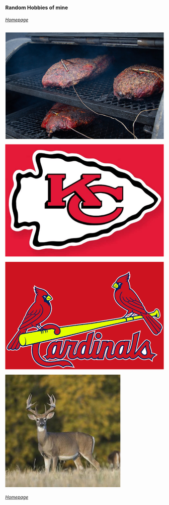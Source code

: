 ### **Random Hobbies of mine**

###### [Homepage](README.md)

![BBQ](bbq.png)

![Chiefs](chiefs.png)

![Cardinals](cardinals.png)

![Hunting](hunting.png)

###### [Homepage](README.md)
